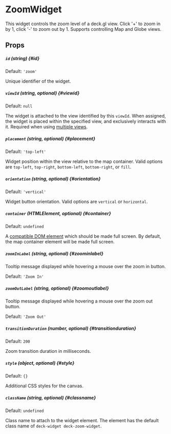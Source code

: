 # ZoomWidget

This widget controls the zoom level of a deck.gl view. Click '+' to zoom in by 1, click '-' to zoom out by 1. Supports controlling Map and Globe views.

## Props

##### `id` (string) {#id}

Default: `'zoom'`

Unique identifier of the widget.

##### `viewId` (string, optional) {#viewid}

Default: `null`

The widget is attached to the view identified by this `viewId`. When assigned, the widget is placed within the specified view, and  exclusively interacts with it. Required when using [multiple views](../../developer-guide/views.md#using-multiple-views).

##### `placement` (string, optional) {#placement}

Default: `'top-left'`

Widget position within the view relative to the map container. Valid options are `top-left`, `top-right`, `bottom-left`, `bottom-right`, or `fill`.

##### `orientation` (string, optional) {#orientation}

Default: `'vertical'`

Widget button orientation. Valid options are `vertical` or `horizontal`.

##### `container` (HTMLElement, optional) {#container}

Default: `undefined`

A [compatible DOM element](https://developer.mozilla.org/en-US/docs/Web/API/Element/requestFullScreen#Compatible_elements) which should be made full screen. By default, the map container element will be made full screen.

##### `zoomInLabel` (string, optional) {#zoominlabel}

Tooltip message displayed while hovering a mouse over the zoom in button.

Default: `'Zoom In'`

##### `zoomOutLabel` (string, optional) {#zoomoutlabel}

Tooltip message displayed while hovering a mouse over the zoom out button.

Default: `'Zoom Out'`

##### `transitionDuration` (number, optional) {#transitionduration}

Default: `200`

Zoom transition duration in milliseconds.

##### `style` (object, optional) {#style}

Default: `{}`

Additional CSS styles for the canvas.

##### `className` (string, optional) {#classname}

Default: `undefined`

Class name to attach to the widget element. The element has the default class name of `deck-widget deck-zoom-widget`.